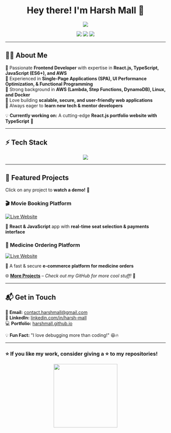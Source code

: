 <h1 align="center">Hey there! I'm Harsh Mall 👋</h1>

<p align="center">
  <img src="https://readme-typing-svg.herokuapp.com?font=Fira+Code&duration=2500&pause=500&color=F7B801&center=true&vCenter=true&width=500&height=30&lines=Frontend+Developer+%7C+React.js+%7C+AWS+%F0%9F%9A%80;Building+Scalable+User-Friendly+Web+Apps;Clean%2C+Maintainable+%26+Optimized+Code+Lover" />
</p>

<p align="center">
  <a href="https://www.linkedin.com/in/harsh-mall"><img src="https://img.shields.io/badge/LinkedIn-blue?style=flat&logo=linkedin"></a>
  <a href="mailto:contact.harshmall@gmail.com"><img src="https://img.shields.io/badge/Email-D14836?style=flat&logo=gmail&logoColor=white"></a>
  <a href="https://harshmall.vercel.app"><img src="https://img.shields.io/badge/Portfolio-Online-green?style=flat&logo=react"></a>
</p>

---

## **👨‍💻 About Me**
🔹 Passionate **Frontend Developer** with expertise in **React.js, TypeScript, JavaScript (ES6+), and AWS**  
🔹 Experienced in **Single-Page Applications (SPA), UI Performance Optimization, & Functional Programming**  
🔹 Strong background in **AWS (Lambda, Step Functions, DynamoDB), Linux, and Docker**  
🔹 Love building **scalable, secure, and user-friendly web applications**  
🔹 Always eager to **learn new tech & mentor developers**  

💡 **Currently working on:** A cutting-edge **React.js portfolio website with TypeScript** 🚀

---

## **⚡ Tech Stack**
<p align="center">
  <img src="https://skillicons.dev/icons?i=react,typescript,javascript,html,css,nodejs,aws,docker,linux,git,github" />
</p>

---

## **🚀 Featured Projects**
Click on any project to **watch a demo!** 🎥  

### 🎬 Movie Booking Platform  
[![Live Website](https://img.shields.io/badge/Live%20Site-Click%20Here-brightgreen?style=for-the-badge)](https://movie-booking-platform.vercel.app/)  

📌 **React & JavaScript** app with **real-time seat selection & payments interface**  

### 💊 Medicine Ordering Platform  
[![Live Website](https://img.shields.io/badge/Live%20Site-Click%20Here-brightgreen?style=for-the-badge)](https://online-medicine-web-app-z1kg.vercel.app/)

📌 A fast & secure **e-commerce platform for medicine orders**  

🌐 **[More Projects](#)** – *Check out my GitHub for more cool stuff!* 🚀  

---

## **📬 Get in Touch**
📧 **Email:** [contact.harshmall@gmail.com](mailto:contact.harshmall@gmail.com)  
🔗 **LinkedIn:** [linkedin.com/in/harsh-mall](https://www.linkedin.com/in/harsh-mall)  
💻 **Portfolio:** [harshmall.github.io](https://github.com/HarshMall28)  

💡 **Fun Fact:** "I love debugging more than coding!" 😆🔥  

---

### **⭐ If you like my work, consider giving a ⭐ to my repositories!**
<p align="center">
  <img src="https://media.giphy.com/media/WFZvB7VIXBgiz3oDXE/giphy.gif" width="200">
</p>
